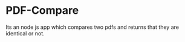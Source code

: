 # PDF-Compare
Its an node js app which compares two pdfs and returns that they are identical or not.
